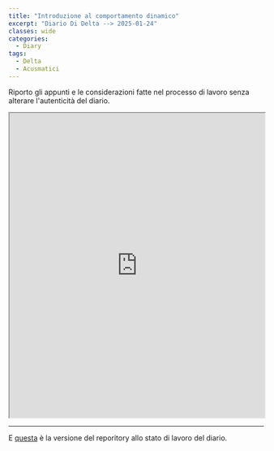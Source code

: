 ```yaml
---
title: "Introduzione al comportamento dinamico"
excerpt: "Diario Di Delta --> 2025-01-24"
classes: wide
categories:
  - Diary
tags:
  - Delta
  - Acusmatici
---
```


Riporto gli appunti e le considerazioni fatte nel processo di lavoro senza alterare l'autenticità del diario.

<iframe src="https://docs.google.com/viewer?url=https://s-e-a-m.github.io/giulio-romano-de-mattia/assets/docs/2025-01-01_deltaBlog.pdf&embedded=true" width="100%" height="600px" allowfullscreen></iframe>

---

E [questa](https://github.com/DMGiulioRomano/delta/tree/920b5698393520cf344ee3ecdcb5d0ff1f5fd8fb) è la versione del reporitory allo stato di lavoro del diario.

